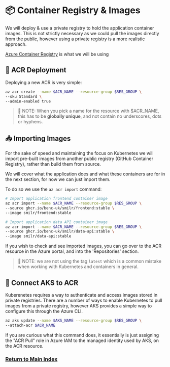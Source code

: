 # 📦 Container Registry & Images

We will deploy & use a private registry to hold the application container images. This is not strictly necessary as we could pull the images directly from the public, however using a private registry is a more realistic approach.

[Azure Container Registry](https://docs.microsoft.com/azure/container-registry/) is what we will be using

## 🚀 ACR Deployment

Deploying a new ACR is very simple:

```bash
az acr create --name $ACR_NAME --resource-group $RES_GROUP \
--sku Standard \
--admin-enabled true
```

> 📝 NOTE: When you pick a name for the resource with $ACR_NAME, this has to be **globally unique**, and not contain no underscores, dots or hyphens.

## 📥 Importing Images

For the sake of speed and maintaining the focus on Kubernetes we will import pre-built images from another public registry (GitHub Container Registry), rather than build them from source.

We will cover what the application does and what these containers are for in the next section, for now we can just import them.

To do so we use the `az acr import` command:

```bash
# Import application frontend container image
az acr import --name $ACR_NAME --resource-group $RES_GROUP \
--source ghcr.io/benc-uk/smilr/frontend:stable \
--image smilr/frontend:stable

# Import application data API container image
az acr import --name $ACR_NAME --resource-group $RES_GROUP \
--source ghcr.io/benc-uk/smilr/data-api:stable \
--image smilr/data-api:stable
```

If you wish to check and see imported images, you can go over to the ACR resource in the Azure portal, and into the 'Repositories' section.

> 📝 NOTE: we are not using the tag `latest` which is a common mistake when working with Kubernetes and containers in general.

## 🔌 Connect AKS to ACR

Kuberenetes requires a way to authenticate and access images stored in private registries. There are a number of ways to enable Kubernetes to pull images from a private registry, however AKS provides a simple way to configure this through the Azure CLI.

```bash
az aks update --name $AKS_NAME --resource-group $RES_GROUP \
--attach-acr $ACR_NAME
```

If you are curious what this command does, it essentially is just assigning the "ACR Pull" role in Azure IAM to the managed identity used by AKS, on the ACR resource.

### [Return to Main Index](../readme.md)
